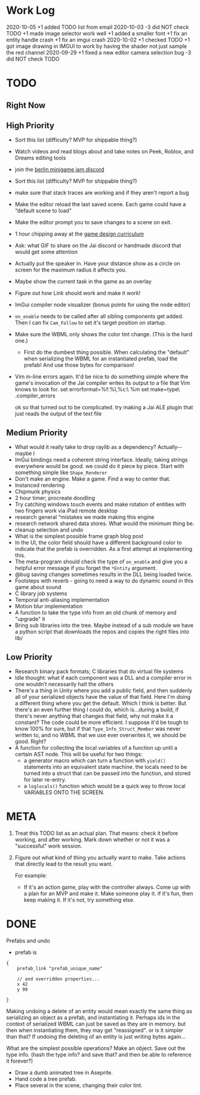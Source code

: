 # Work Log

2020-10-05
    +1 added TODO list from email
2020-10-03
    -3 did NOT check TODO
    +1 made image selector work well
    +1 added a smaller font
    +1 fix an entity handle crash
    +1 fix an imgui crash
2020-10-02
    +1 checked TODO
    +1 got image drawing in IMGUI to work by having the shader not just sample the red channel
2020-09-29
    +1 fixed a new editor camera selection bug
    -3 did NOT check TODO

# TODO

## Right Now

## High Priority
- Sort this list (difficulty? MVP for shippable thing?)
- Watch videos and read blogs about and take notes on Peek, Roblox, and Dreams
  editing tools
- join the [berlin minigame jam discord](https://discord.gg/evM44ns)
- Sort this list (difficulty? MVP for shippable thing?)
- make sure that stack traces are working and if they aren't report a bug
- Make the editor reload the last saved scene. Each game could have a “default
  scene to load”
- Make the editor prompt you to save changes to a scene on exit.
- 1 hour chipping away at the [game design
  curriculum](https://www.riotgames.com/en/urf-academy/curriculum-guide)
- Ask: what GIF to share on the Jai discord or handmade discord that would get
  some attention
- Actually put the speaker in. Have your distance show as a circle on screen
  for the maximum radius it affects you.
- Maybe show the current task in the game as an overlay 
- Figure out how Link should work and make it work!
- ImGui compiler node visualizer (bonus points for using the node editor)
- `on_enable` needs to be called after all sibling components get added. Then I
  can fix `Cam_Follow` to set it's target position on startup.
- Make sure the WBML only shows the color tint change. (This is the hard one.)
  - First do the dumbest thing possible. When calculating the "default" when
    serializing the WBML for an instantiated prefab, load the prefab! And use
    those bytes for comparison!
- Vim in-line errors again. It'd be nice to do something simple where the
  game's invocation of the Jai compiler writes its output to a file that Vim
  knows to look for.
    set errorformat=%f:%l\,%c:\ %m
    set make=type\ .compiler_errors

  ok so that turned out to be complicated. try making a Jai ALE plugin that
  just reads the output of the text file

## Medium Priority
- What would it really take to drop raylib as a dependency? Actually--maybe I
- ImGui bindings need a coherent string interface. Ideally, taking strings
  everywhere would be good.
  we could do it piece by piece. Start with something simple like
  `Shape_Renderer`
- Don't make an engine. Make a game. Find a way to center that.
- Instanced rendering
- Chipmunk physics
- 2 hour timer; procreate doodling
- Try catching windows touch events and make rotation of entities with two
  fingers work via iPad remote desktop
- research general “mistakes we made making this engine
- research network shared data stores. What would the minimum thing be.
- cleanup selection and undo
- What is the simplest possible frame graph blog post
- In the UI, the color field should have a different background color to
  indicate that the prefab is overridden. As a first attempt at implementing
  this.
- The meta-program should check the type of `on_enable` and give you a helpful
  error message if you forget the `*Entity` argument.
- @bug saving changes sometimes results in the DLL being loaded twice.
- Footsteps with reverb - going to need a way to do dynamic sound in this game
  about sound
- C library job systems
- Temporal anti-aliasing implementation 
- Motion blur implementation
- A function to take the type info from an old chunk of memory and "upgrade" it
- Bring sub libraries into the tree. Maybe instead of a sub module we have a
  python script that downloads the repos and copies the right files into lib/

## Low Priority
- Research binary pack formats; C libraries that do virtual file systems
- Idle thought: what if each component was a DLL and a compiler error in one
  wouldn’t necessarily halt the others
- There's a thing in Unity where you add a public field, and then suddenly all
  of your serialized objects have the value of that field. Here I'm doing a
  different thing where you get the default. Which I think is better. But
  there's an even further thing I could do, which is...during a build, if
  there's never anything that changes that field, why not make it a constant?
  The code could be more efficient. I suppose it'd be tough to know 100% for
  sure, but if that `Type_Info_Struct_Member` was never written to, and no WBML
  that we use ever overwrites it, we should be good. Right?
- A function for collecting the local variables of a function up until a
  certain AST node. This will be useful for two things:
    - a generator macro which can turn a function with `yield()` statements
      into an equivalent state machine. the locals need to be turned into a
      struct that can be passed into the function, and stored for later
      re-entry.
    - a `loglocals()` function which would be a quick way to throw local
      VARIABLES ONTO THE SCREEN.

# META

1. Treat this TODO list as an actual plan. That means: check it before working,
   and after working. Mark down whether or not it was a "successful" work
   session.
2. Figure out what kind of thing you actually want to make. Take actions that
   directly lead to the result you want.

   For example:

   - If it's an action game, play with the controller always. Come up with a
     plan for an MVP and make it. Make someone play it. if it's fun, then keep
     making it. If it's not, try something else.


# DONE

Prefabs and undo
- prefab is 
```
{
    prefab_link "prefab_unique_name"

    // and overridden properties...
    x 42
    y 99

}
```

Making undoing a delete of an entity would mean exactly the same thing as
serializing an object as a prefab, and instantiating it.  Perhaps ids in the
context of serialized WBML can just be saved as they are in memory. but then
when instantiating them, they may get "reassigned". or is it simpler than that?
If undoing the deleting of an entity is just writing bytes again...

What are the simplest possible operations? Make an object. Save out the type
info. (hash the type info? and save that? and then be able to reference it
forever?)


* Draw a dumb animated tree in Aseprite.
* Hand code a tree prefab.
* Place several in the scene, changing their color tint.
